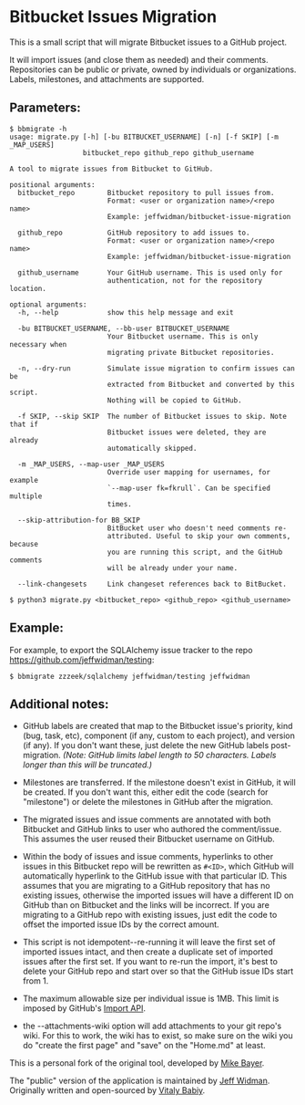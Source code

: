 # Bitbucket Issues Migration

This is a small script that will migrate Bitbucket issues to a GitHub project.

It will import issues (and close them as needed) and their comments.
Repositories can be public or private, owned by individuals or organizations.
Labels, milestones, and attachments are supported.

## Parameters:

    $ bbmigrate -h
    usage: migrate.py [-h] [-bu BITBUCKET_USERNAME] [-n] [-f SKIP] [-m _MAP_USERS]
                      bitbucket_repo github_repo github_username

    A tool to migrate issues from Bitbucket to GitHub.

    positional arguments:
      bitbucket_repo        Bitbucket repository to pull issues from.
                            Format: <user or organization name>/<repo name>
                            Example: jeffwidman/bitbucket-issue-migration

      github_repo           GitHub repository to add issues to.
                            Format: <user or organization name>/<repo name>
                            Example: jeffwidman/bitbucket-issue-migration

      github_username       Your GitHub username. This is used only for
                            authentication, not for the repository location.

    optional arguments:
      -h, --help            show this help message and exit

      -bu BITBUCKET_USERNAME, --bb-user BITBUCKET_USERNAME
                            Your Bitbucket username. This is only necessary when
                            migrating private Bitbucket repositories.

      -n, --dry-run         Simulate issue migration to confirm issues can be
                            extracted from Bitbucket and converted by this script.
                            Nothing will be copied to GitHub.

      -f SKIP, --skip SKIP  The number of Bitbucket issues to skip. Note that if
                            Bitbucket issues were deleted, they are already
                            automatically skipped.

      -m _MAP_USERS, --map-user _MAP_USERS
                            Override user mapping for usernames, for example
                            `--map-user fk=fkrull`. Can be specified multiple
                            times.

      --skip-attribution-for BB_SKIP
                            BitBucket user who doesn't need comments re-
                            attributed. Useful to skip your own comments, because
                            you are running this script, and the GitHub comments
                            will be already under your name.

      --link-changesets     Link changeset references back to BitBucket.

    $ python3 migrate.py <bitbucket_repo> <github_repo> <github_username>

## Example:

For example, to export the SQLAlchemy issue tracker to the repo https://github.com/jeffwidman/testing:

    $ bbmigrate zzzeek/sqlalchemy jeffwidman/testing jeffwidman

## Additional notes:

* GitHub labels are created that map to the Bitbucket issue's priority, kind
(bug, task, etc), component (if any, custom to each project), and version (if
any). If you don't want these, just delete the new GitHub labels post-migration.
_(Note: GitHub limits label length to 50 characters. Labels longer than this will be truncated.)_

* Milestones are transferred. If the milestone doesn't exist in GitHub, it will
be created. If you don't want this, either edit the code (search for "milestone")
or delete the milestones in GitHub after the migration.

* The migrated issues and issue comments are annotated with both Bitbucket and
GitHub links to user who authored the comment/issue. This assumes the user
reused their Bitbucket username on GitHub.

* Within the body of issues and issue comments, hyperlinks to other issues
in this Bitbucket repo will be rewritten as `#<ID>`, which GitHub will
automatically hyperlink to the GitHub issue with that particular ID. This
assumes that you are migrating to a GitHub repository that has no existing
issues, otherwise the imported issues will have a different ID on GitHub than
on Bitbucket and the links will be incorrect. If you are migrating to a GitHub
repo with existing issues, just edit the code to offset the imported issue IDs
by the correct amount.

* This script is not idempotent--re-running it will leave the first set of
imported issues intact, and then create a duplicate set of imported issues after
the first set. If you want to re-run the import, it's best to delete your GitHub
repo and start over so that the GitHub issue IDs start from 1.

* The maximum allowable size per individual issue is 1MB. This limit is
imposed by GitHub's
[Import API](https://gist.github.com/jonmagic/5282384165e0f86ef105).

* the --attachments-wiki option will add attachments to your git repo's
  wiki.  For this to work, the wiki has to exist, so make sure on the wiki
  you do "create the first page" and "save" on the "Home.md" at least.


This is a personal fork of the original tool, developed by
[Mike Bayer](https://github.com/zzzeek).

The "public" version of the application is maintained by [Jeff Widman](http://www.jeffwidman.com/).
Originally written and open-sourced by [Vitaly Babiy](https://github.com/vbabiy).
